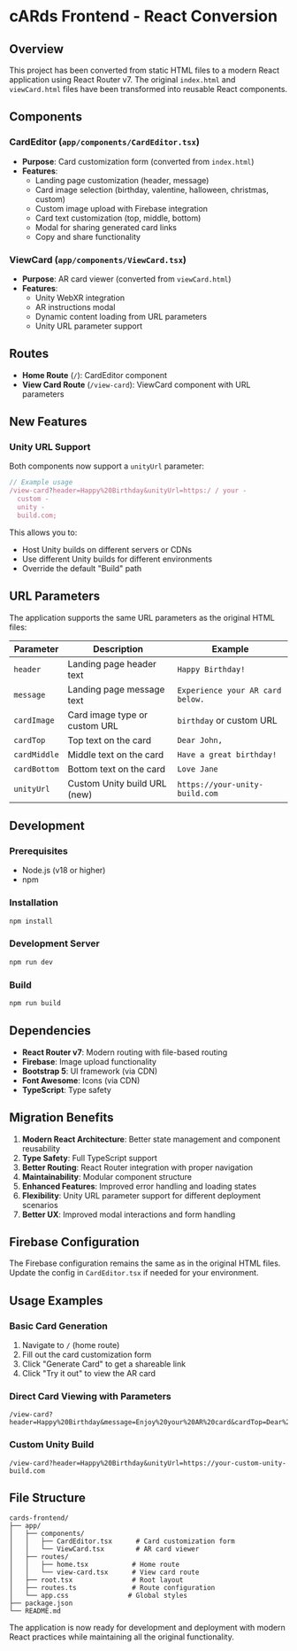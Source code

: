 # cARds Frontend - React Conversion

## Overview

This project has been converted from static HTML files to a modern React application using React Router v7. The original `index.html` and `viewCard.html` files have been transformed into reusable React components.

## Components

### CardEditor (`app/components/CardEditor.tsx`)

- **Purpose**: Card customization form (converted from `index.html`)
- **Features**:
  - Landing page customization (header, message)
  - Card image selection (birthday, valentine, halloween, christmas, custom)
  - Custom image upload with Firebase integration
  - Card text customization (top, middle, bottom)
  - Modal for sharing generated card links
  - Copy and share functionality

### ViewCard (`app/components/ViewCard.tsx`)

- **Purpose**: AR card viewer (converted from `viewCard.html`)
- **Features**:
  - Unity WebXR integration
  - AR instructions modal
  - Dynamic content loading from URL parameters
  - Unity URL parameter support

## Routes

- **Home Route** (`/`): CardEditor component
- **View Card Route** (`/view-card`): ViewCard component with URL parameters

## New Features

### Unity URL Support

Both components now support a `unityUrl` parameter:

```javascript
// Example usage
/view-card?header=Happy%20Birthday&unityUrl=https:/ / your -
  custom -
  unity -
  build.com;
```

This allows you to:

- Host Unity builds on different servers or CDNs
- Use different Unity builds for different environments
- Override the default "Build" path

## URL Parameters

The application supports the same URL parameters as the original HTML files:

| Parameter    | Description                   | Example                          |
| ------------ | ----------------------------- | -------------------------------- |
| `header`     | Landing page header text      | `Happy Birthday!`                |
| `message`    | Landing page message text     | `Experience your AR card below.` |
| `cardImage`  | Card image type or custom URL | `birthday` or custom URL         |
| `cardTop`    | Top text on the card          | `Dear John,`                     |
| `cardMiddle` | Middle text on the card       | `Have a great birthday!`         |
| `cardBottom` | Bottom text on the card       | `Love Jane`                      |
| `unityUrl`   | Custom Unity build URL (new)  | `https://your-unity-build.com`   |

## Development

### Prerequisites

- Node.js (v18 or higher)
- npm

### Installation

```bash
npm install
```

### Development Server

```bash
npm run dev
```

### Build

```bash
npm run build
```

## Dependencies

- **React Router v7**: Modern routing with file-based routing
- **Firebase**: Image upload functionality
- **Bootstrap 5**: UI framework (via CDN)
- **Font Awesome**: Icons (via CDN)
- **TypeScript**: Type safety

## Migration Benefits

1. **Modern React Architecture**: Better state management and component reusability
2. **Type Safety**: Full TypeScript support
3. **Better Routing**: React Router integration with proper navigation
4. **Maintainability**: Modular component structure
5. **Enhanced Features**: Improved error handling and loading states
6. **Flexibility**: Unity URL parameter support for different deployment scenarios
7. **Better UX**: Improved modal interactions and form handling

## Firebase Configuration

The Firebase configuration remains the same as in the original HTML files. Update the config in `CardEditor.tsx` if needed for your environment.

## Usage Examples

### Basic Card Generation

1. Navigate to `/` (home route)
2. Fill out the card customization form
3. Click "Generate Card" to get a shareable link
4. Click "Try it out" to view the AR card

### Direct Card Viewing with Parameters

```
/view-card?header=Happy%20Birthday&message=Enjoy%20your%20AR%20card&cardTop=Dear%20John&cardMiddle=Have%20a%20great%20birthday&cardBottom=Love%20Jane&cardImage=birthday
```

### Custom Unity Build

```
/view-card?header=Happy%20Birthday&unityUrl=https://your-custom-unity-build.com
```

## File Structure

```
cards-frontend/
├── app/
│   ├── components/
│   │   ├── CardEditor.tsx      # Card customization form
│   │   └── ViewCard.tsx        # AR card viewer
│   ├── routes/
│   │   ├── home.tsx           # Home route
│   │   └── view-card.tsx      # View card route
│   ├── root.tsx               # Root layout
│   ├── routes.ts              # Route configuration
│   └── app.css               # Global styles
├── package.json
└── README.md
```

The application is now ready for development and deployment with modern React practices while maintaining all the original functionality.

